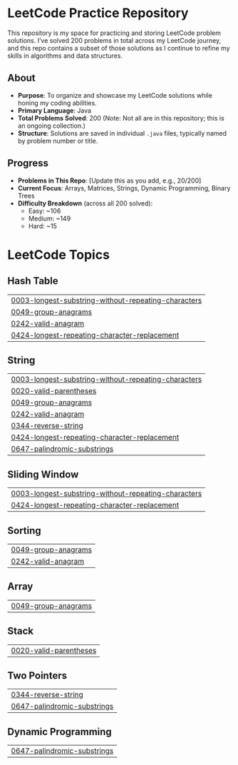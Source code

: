 # LeetCode Practice Repository

This repository is my space for practicing and storing LeetCode problem solutions. I’ve solved 200 problems in total across my LeetCode journey, and this repo contains a subset of those solutions as I continue to refine my skills in algorithms and data structures.

## About
- **Purpose**: To organize and showcase my LeetCode solutions while honing my coding abilities.
- **Primary Language**: Java
- **Total Problems Solved**: 200 (Note: Not all are in this repository; this is an ongoing collection.)
- **Structure**: Solutions are saved in individual `.java` files, typically named by problem number or title.

## Progress
- **Problems in This Repo**: [Update this as you add, e.g., 20/200]
- **Current Focus**: Arrays, Matrices, Strings, Dynamic Programming, Binary Trees
- **Difficulty Breakdown** (across all 200 solved):
  - Easy: ~106
  - Medium: ~149
  - Hard: ~15
  

<!---LeetCode Topics Start-->
# LeetCode Topics
## Hash Table
|  |
| ------- |
| [0003-longest-substring-without-repeating-characters](https://github.com/Pratikshapandey1609/LeetcodePractice/tree/master/0003-longest-substring-without-repeating-characters) |
| [0049-group-anagrams](https://github.com/Pratikshapandey1609/LeetcodePractice/tree/master/0049-group-anagrams) |
| [0242-valid-anagram](https://github.com/Pratikshapandey1609/LeetcodePractice/tree/master/0242-valid-anagram) |
| [0424-longest-repeating-character-replacement](https://github.com/Pratikshapandey1609/LeetcodePractice/tree/master/0424-longest-repeating-character-replacement) |
## String
|  |
| ------- |
| [0003-longest-substring-without-repeating-characters](https://github.com/Pratikshapandey1609/LeetcodePractice/tree/master/0003-longest-substring-without-repeating-characters) |
| [0020-valid-parentheses](https://github.com/Pratikshapandey1609/LeetcodePractice/tree/master/0020-valid-parentheses) |
| [0049-group-anagrams](https://github.com/Pratikshapandey1609/LeetcodePractice/tree/master/0049-group-anagrams) |
| [0242-valid-anagram](https://github.com/Pratikshapandey1609/LeetcodePractice/tree/master/0242-valid-anagram) |
| [0344-reverse-string](https://github.com/Pratikshapandey1609/LeetcodePractice/tree/master/0344-reverse-string) |
| [0424-longest-repeating-character-replacement](https://github.com/Pratikshapandey1609/LeetcodePractice/tree/master/0424-longest-repeating-character-replacement) |
| [0647-palindromic-substrings](https://github.com/Pratikshapandey1609/LeetcodePractice/tree/master/0647-palindromic-substrings) |
## Sliding Window
|  |
| ------- |
| [0003-longest-substring-without-repeating-characters](https://github.com/Pratikshapandey1609/LeetcodePractice/tree/master/0003-longest-substring-without-repeating-characters) |
| [0424-longest-repeating-character-replacement](https://github.com/Pratikshapandey1609/LeetcodePractice/tree/master/0424-longest-repeating-character-replacement) |
## Sorting
|  |
| ------- |
| [0049-group-anagrams](https://github.com/Pratikshapandey1609/LeetcodePractice/tree/master/0049-group-anagrams) |
| [0242-valid-anagram](https://github.com/Pratikshapandey1609/LeetcodePractice/tree/master/0242-valid-anagram) |
## Array
|  |
| ------- |
| [0049-group-anagrams](https://github.com/Pratikshapandey1609/LeetcodePractice/tree/master/0049-group-anagrams) |
## Stack
|  |
| ------- |
| [0020-valid-parentheses](https://github.com/Pratikshapandey1609/LeetcodePractice/tree/master/0020-valid-parentheses) |
## Two Pointers
|  |
| ------- |
| [0344-reverse-string](https://github.com/Pratikshapandey1609/LeetcodePractice/tree/master/0344-reverse-string) |
| [0647-palindromic-substrings](https://github.com/Pratikshapandey1609/LeetcodePractice/tree/master/0647-palindromic-substrings) |
## Dynamic Programming
|  |
| ------- |
| [0647-palindromic-substrings](https://github.com/Pratikshapandey1609/LeetcodePractice/tree/master/0647-palindromic-substrings) |
<!---LeetCode Topics End-->